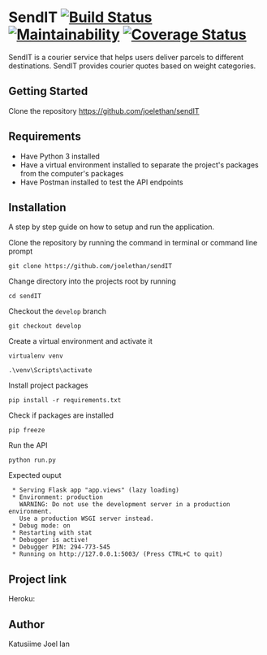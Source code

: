 # SendIT [![Build Status](https://travis-ci.org/joelethan/sendIT.svg?branch=develop)](https://travis-ci.org/joelethan/sendIT) [![Maintainability](https://api.codeclimate.com/v1/badges/ceb2c8d5e078eb027d7d/maintainability)](https://codeclimate.com/github/joelethan/sendIT/maintainability) [![Coverage Status](https://coveralls.io/repos/github/joelethan/sendIT/badge.svg?branch=develop)](https://coveralls.io/github/joelethan/sendIT?branch=develop)
SendIT is a courier service that helps users deliver parcels to different destinations. SendIT provides courier quotes based on weight categories.

## Getting Started

 Clone the repository https://github.com/joelethan/sendIT

## Requirements

- Have Python 3 installed
- Have a virtual environment installed to separate the project's packages from the computer's packages
- Have Postman installed to test the API endpoints

## Installation
A step by step guide on how to setup and run the application. 

 Clone the repository by running the command in terminal or command line prompt
```
git clone https://github.com/joelethan/sendIT
```
 Change directory into the projects root by running
```
cd sendIT
```
 Checkout the `develop` branch
```
git checkout develop
```
 Create a virtual environment and activate it
```
virtualenv venv
```
```
.\venv\Scripts\activate
```

 Install project packages
```
pip install -r requirements.txt
```

 Check if packages are installed
```
pip freeze
```

 Run the API
```
python run.py
```

 Expected ouput
```
 * Serving Flask app "app.views" (lazy loading)
 * Environment: production
   WARNING: Do not use the development server in a production environment.
   Use a production WSGI server instead.
 * Debug mode: on
 * Restarting with stat
 * Debugger is active!
 * Debugger PIN: 294-773-545
 * Running on http://127.0.0.1:5003/ (Press CTRL+C to quit) 
```

## Project link
Heroku: 

## Author

Katusiime Joel Ian
